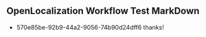 ## OpenLocalization Workflow Test MarkDown
* 570e85be-92b9-44a2-9056-74b90d24dff6 thanks!

<!--HONumber=Jul16_HO5-->


